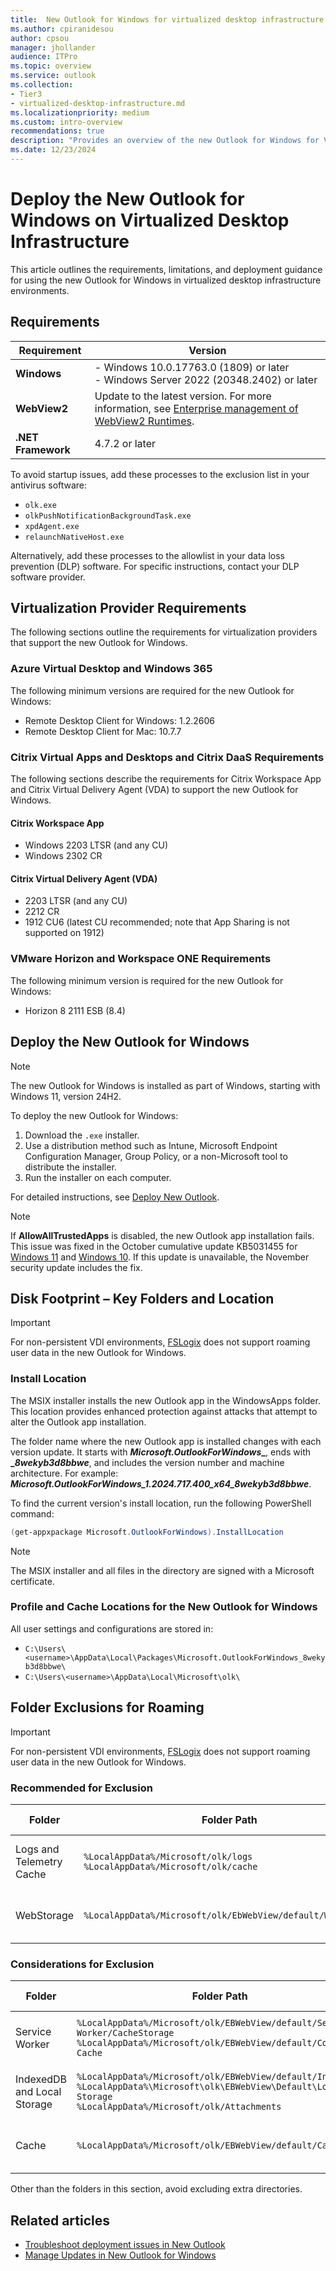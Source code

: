 ```yaml
---
title:  New Outlook for Windows for virtualized desktop infrastructure (VDI)
ms.author: cpiranidesou
author: cpsou
manager: jhollander
audience: ITPro
ms.topic: overview
ms.service: outlook
ms.collection:
- Tier3
- virtualized-desktop-infrastructure.md
ms.localizationpriority: medium
ms.custom: intro-overview
recommendations: true
description: "Provides an overview of the new Outlook for Windows for VDI"
ms.date: 12/23/2024
---
```


# Deploy the New Outlook for Windows on Virtualized Desktop Infrastructure

This article outlines the requirements, limitations, and deployment guidance for using the new Outlook for Windows in virtualized desktop infrastructure environments.

## Requirements

| Requirement    | Version                                                                                      |
|----------------|----------------------------------------------------------------------------------------------|
| **Windows**    | - Windows 10.0.17763.0 (1809) or later  </br>- Windows Server 2022 (20348.2402) or later  |
| **WebView2**   | Update to the latest version. For more information, see [Enterprise management of WebView2 Runtimes](/microsoft-edge/webview2/concepts/enterprise). |
| **.NET Framework** | 4.7.2 or later                                                                          |

To avoid startup issues, add these processes to the exclusion list in your antivirus software:
- `olk.exe`
- `olkPushNotificationBackgroundTask.exe`
- `xpdAgent.exe`
- `relaunchNativeHost.exe`

Alternatively, add these processes to the allowlist in your data loss prevention (DLP) software. For specific instructions, contact your DLP software provider.

## Virtualization Provider Requirements

The following sections outline the requirements for virtualization providers that support the new Outlook for Windows.

### Azure Virtual Desktop and Windows 365

The following minimum versions are required for the new Outlook for Windows:
- Remote Desktop Client for Windows: 1.2.2606
- Remote Desktop Client for Mac: 10.7.7

### Citrix Virtual Apps and Desktops and Citrix DaaS Requirements

The following sections describe the requirements for Citrix Workspace App and Citrix Virtual Delivery Agent (VDA) to support the new Outlook for Windows.

#### Citrix Workspace App
- Windows 2203 LTSR (and any CU)
- Windows 2302 CR

#### Citrix Virtual Delivery Agent (VDA)
- 2203 LTSR (and any CU)
- 2212 CR
- 1912 CU6 (latest CU recommended; note that App Sharing is not supported on 1912)

### VMware Horizon and Workspace ONE Requirements

The following minimum version is required for the new Outlook for Windows:
- Horizon 8 2111 ESB (8.4)

## Deploy the New Outlook for Windows

> [!NOTE]
> The new Outlook for Windows is installed as part of Windows, starting with Windows 11, version 24H2.

To deploy the new Outlook for Windows:
1. Download the `.exe` installer.
2. Use a distribution method such as Intune, Microsoft Endpoint Configuration Manager, Group Policy, or a non-Microsoft tool to distribute the installer.
3. Run the installer on each computer.

For detailed instructions, see [Deploy New Outlook](/microsoft-365-apps/outlook/get-started/deployment-new-outlook).

> [!NOTE]
> If **AllowAllTrustedApps** is disabled, the new Outlook app installation fails. This issue was fixed in the October cumulative update KB5031455 for [Windows 11](https://support.microsoft.com/topic/october-31-2023-kb5031455-os-builds-22621-2506-and-22631-2506-preview-6513c5ec-c5a2-4aaf-97f5-44c13d29e0d4) and [Windows 10](https://support.microsoft.com/topic/october-26-2023-kb5031445-os-build-19045-3636-preview-03f350cb-57f9-45e6-bfd7-438895d3c7fa). If this update is unavailable, the November security update includes the fix.

## Disk Footprint – Key Folders and Location

> [!IMPORTANT]
> For non-persistent VDI environments, [FSLogix](/fslogix/overview-what-is-fslogix) does not support roaming user data in the new Outlook for Windows.

### Install Location

The MSIX installer installs the new Outlook app in the WindowsApps folder. This location provides enhanced protection against attacks that attempt to alter the Outlook app installation.

The folder name where the new Outlook app is installed changes with each version update. It starts with **_Microsoft.OutlookForWindows__**, ends with **__8wekyb3d8bbwe_**, and includes the version number and machine architecture. For example: **_Microsoft.OutlookForWindows_1.2024.717.400_x64_8wekyb3d8bbwe_**.

To find the current version's install location, run the following PowerShell command:
```powershell
(get-appxpackage Microsoft.OutlookForWindows).InstallLocation
```

> [!NOTE]
> The MSIX installer and all files in the directory are signed with a Microsoft certificate.

### Profile and Cache Locations for the New Outlook for Windows

All user settings and configurations are stored in:

- `C:\Users\<username>\AppData\Local\Packages\Microsoft.OutlookForWindows_8wekyb3d8bbwe\`
- `C:\Users\<username>\AppData\Local\Microsoft\olk\`

## Folder Exclusions for Roaming

> [!IMPORTANT]
> For non-persistent VDI environments, [FSLogix](/fslogix/overview-what-is-fslogix) does not support roaming user data in the new Outlook for Windows.

### Recommended for Exclusion

| **Folder**                  | **Folder Path**                                                                      | **Purpose**                              | **Exclusion Impact** |
|-----------------------------|--------------------------------------------------------------------------------------|------------------------------------------|-----------------------|
| Logs and Telemetry Cache    | `%LocalAppData%/Microsoft/olk/logs` </br> `%LocalAppData%/Microsoft/olk/cache`       | Diagnostics and performance logs.        | No effect.           |
| WebStorage                  | `%LocalAppData%/Microsoft/olk/EbWebView/default/WebStorage`                          | Cache for web app usage in iframes.      | Slower app reload.   |

### Considerations for Exclusion

| **Folder**                  | **Folder Path**                                                                      | **Purpose**                              | **Exclusion Impact** |
|-----------------------------|--------------------------------------------------------------------------------------|------------------------------------------|-----------------------|
| Service Worker              | `%LocalAppData%/Microsoft/olk/EBWebView/default/Service Worker/CacheStorage` </br> `%LocalAppData%/Microsoft/olk/EBWebView/default/Code Cache` | Stores cached web/JS scripts.            | Slower app launches due to redownload of scripts. |
| IndexedDB and Local Storage | `%LocalAppData%/Microsoft/olk/EBWebView/default/IndexedDB` </br> `%LocalAppData%\Microsoft\olk\EBWebView\Default\Local Storage` </br> `%LocalAppData%/Microsoft/olk/Attachments` | Stores user and app data.                 | Increased app launch time and repeated sign-ins.   |
| Cache                       | `%LocalAppData%/Microsoft/olk/EBWebView/default/Cache`                              | Caches network call contents.            | Resources need to be redownloaded.                |

Other than the folders in this section, avoid excluding extra directories.

## Related articles

- [Troubleshoot deployment issues in New Outlook](/microsoft-365-apps/outlook/troubleshoot/troubleshoot-deployment-new-outlook?tabs=windows11)
- [Manage Updates in New Outlook for Windows](/microsoft-365-apps/outlook/manage/manage-updates-new-outlook-windows)
